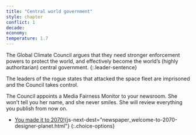 ```yaml
---
title: "Central world government"
style: chapter
conflict: 1
decade: 
economy: 
temperature: 1.7
---
```


The Global Climate Council argues that they need stronger enforcement powers to protect the world, and effectively become the world’s (highly authoritarian) central government.
{:.leader-sentence}

The leaders of the rogue states that attacked the space fleet are imprisoned and the Council takes control.

The Council appoints a Media Fairness Monitor to your newsroom. She won’t tell you her name, and she never smiles. She will review everything you publish from now on.

- [You made it to 2070!](part-page_2070.html){js-next-dest="newspaper_welcome-to-2070-designer-planet.html"}
{:.choice-options}
